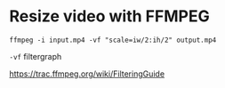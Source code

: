 # Resize video with FFMPEG

	ffmpeg -i input.mp4 -vf "scale=iw/2:ih/2" output.mp4

`-vf` filtergraph

<https://trac.ffmpeg.org/wiki/FilteringGuide>
